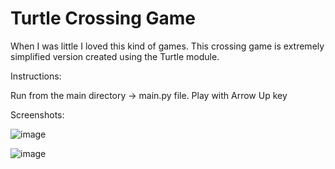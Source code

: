 # Turtle Crossing Game

When I was little I loved this kind of games. This crossing game is extremely simplified version created using the Turtle module.

Instructions:

Run from the main directory -> main.py file.
Play with Arrow Up key

Screenshots:

![image](https://user-images.githubusercontent.com/75262108/177407358-1918afeb-08f9-4bb8-b142-d5bdc0483318.png)

![image](https://user-images.githubusercontent.com/75262108/177408220-f0582aa9-ae7b-47e5-8b2c-42f0491ef5d5.png)
